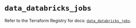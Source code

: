 # `data_databricks_jobs`

Refer to the Terraform Registry for docs: [`data_databricks_jobs`](https://registry.terraform.io/providers/databricks/databricks/1.53.0/docs/data-sources/jobs).
